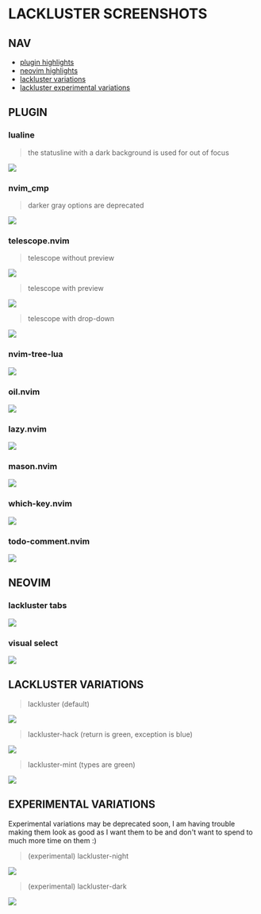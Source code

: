 # LACKLUSTER SCREENSHOTS

## NAV
* [plugin highlights](#plugin)
* [neovim highlights](#neovim)
* [lackluster variations](#lackluster-variations)
* [lackluster experimental variations](#experimental-variations)

## PLUGIN
### lualine
> the statusline with a dark background is used for out of focus

![](./asset/img/detail/lackluster-lualine.png)

### nvim_cmp
> darker gray options are deprecated

![](./asset/img/detail/lackluster-cmp.png)

### telescope.nvim
> telescope without preview

![](./asset/img/detail/lackluster-telescope-no-preview.png)
> telescope with preview

![](./asset/img/detail/lackluster-telescope-preview.png)
> telescope with drop-down

![](./asset/img/detail/lackluster-telescope-dropdown.png)

### nvim-tree-lua
![](./asset/img/detail/lackluster-tree.png)

### oil.nvim
![](./asset/img/detail/lackluster-oil.png)

### lazy.nvim
![](./asset/img/detail/lackluster-lazy.png)

### mason.nvim
![](./asset/img/detail/lackluster-mason.png)

### which-key.nvim
![](./asset/img/detail/lackluster-which-key.png)

### todo-comment.nvim
![](./asset/img/detail/lackluster-todo.png)

## NEOVIM
### lackluster tabs
![](./asset/img/detail/lackluster-tabs.png)

### visual select
![](./asset/img/detail/lackluster-visual.png)


## LACKLUSTER VARIATIONS

> lackluster (default)

![](./asset/img/theme/lackluster-default.png)

> lackluster-hack (return is green, exception is blue)

![](./asset/img/theme/lackluster-hack.png)

> lackluster-mint (types are green)

![](./asset/img/theme/lackluster-mint.png)

## EXPERIMENTAL VARIATIONS
Experimental variations may be deprecated soon, I am having trouble making them look as
good as I want them to be and don't want to spend to much more time on them :)

> (experimental) lackluster-night

![](./asset/img/theme/lackluster-night.png)

> (experimental) lackluster-dark

![](./asset/img/theme/lackluster-dark.png)

